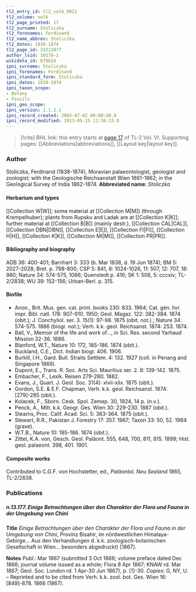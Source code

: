 ```yaml
---
tl2_entry_id: tl2_vol6_0021
tl2_volume: vol6
tl2_page_printed: 17
tl2_surname: Stoliczka
tl2_forenames: Ferdinand
tl2_name_abbrev: Stoliczka
tl2_dates: 1838-1874
tl2_page_id: 33212077
author_lsid: 10170-1
wikidata_id: Q78624
ipni_surname: Stoliczka
ipni_forenames: Ferdinand
ipni_standard_form: Stoliczka
ipni_dates: 1838-1874
ipni_taxon_scope: 
- Botany
- Fossils
ipni_geo_scope: 
ipni_version: 1.1.1.1
ipni_record_created: 2003-07-02 00:00:00.0
ipni_record_modified: 2013-05-15 11:36:23.0
---
```



> [!cite] BHL link: this entry starts at [page 17](https://www.biodiversitylibrary.org/page/33212077) of TL-2 Vol. VI.
> Supporting pages: [[Abbreviations|abbreviations]], [[Layout key|layout key]].

### Author

Stoliczka, Ferdinand (1838-1874), Moravian palaeontologist, geologist and zoologist; with the Geologische Reichsanstalt Wien 1861-1862; in the Geological Survey of India 1862-1874. 
**Abbreviated name**: *Stoliczka*

#### Herbarium and types

[[Collection W|W]]; some material at [[Collection M|M]] (through Krempelhuber); plants from Rupsku and Ladak are at [[Collection K|K]]; further material at [[Collection B|B]] (mainly destr.), [[Collection CAL|CAL]], [[Collection DBN|DBN]], [[Collection E|E]], [[Collection FI|FI]], [[Collection H|H]], [[Collection K|K]], [[Collection MI|MI]], [[Collection PR|PR]].

#### Bibliography and biography

ADB 36: 400-401; Barnhart 3: 333 (b. Mar 1838, d. 19 Jun 1874); BM 5: 2027-2028; Bret. p. 798-800; CSP 5: 841, 8: 1024-1026, 11: 507, 12: 707, 18: 980; Nature 34: 574-575, 1086; Quenstedt p. 416; SK 1: 508, 5: cccxiv; TL-2/2838; WU 39: 152-156; Urban-Berl. p. 315.

#### Biofile

- Anon., Brit. Mus. gen. cat. print. books 230: 833. 1964; Cat. gén. livr. impr. Bibl. natl. 178: 907-910. 1950; Geol. Magaz. 122: 382-384. 1874 (obit.); J. Conchyliol. ser. 3. 15(1): 97-98. 1875 (obit. not.).; Nature 34: 574-575. 1886 (biogr. not.); Verh. k.k. geol. Reichsanst. 1874: 253. 1874.
- Ball, V., Memoir of the life and work of..., *in* Sci. Res. second Yarhaud Mission 32-36. 1886.
- Blanford, W.T., Nature 10: 172, 185-186. 1874 (obit.).
- Buckland, C.E., Dict. Indian biogr. 406. 1906.
- Burkill, I.H., Gard. Bull. Straits Settlem. 4: 132. 1927 (coll. in Penang and Singapore 1869).
- Dupont, E., Trans. R. Soc. Arts Sci. Mauritius ser. 2. 8: 139-142. 1875.
- Embacher, F., Lexik. Reisen 279-280. 1882.
- Evans, J., Quart. J. Geol. Soc. 31(4): xlvii-xlix. 1875 (obit.).
- Gordon, S.E. & E.F. Chapman, Verh. k.k. geol. Reichsanst. 1874: \[279\]-285 (obit.).
- Kolacek, F., Sborn. Cesk. Spol. Zemep. 30, 1924, 14 p. (n.v.).
- Penck, A., Mitt. k.k. Geogr. Ges. Wien 30: 229-230. 1887 (obit.).
- Stearns, Proc. Calif. Acad. Sci. 5: 363-364. 1875 (obit.).
- Stewart, R.R., Pakistan J. Forestry 17: 357. 1967; Taxon 33: 50, 52. 1984 (grave).
- W.T.B., Nature 10: 185-186. 1874 (obit.).
- Zittel, K.A. von, Gesch. Geol. Paläont. 555, 648, 700, 811, 815. 1899; Hist. geol. palaeont. 398, 401. 1901.

#### Composite works

Contributed to C.G.F. von Hochstetter, ed., *Paläontol. Neu Seeland* 1865, TL-2/2838.

### Publications

##### n.13.177. Einige Betrachtungen über den Charakter der Flora und Fauna in der Umgebung von Chini

**Title**
*Einige Betrachtungen über den Charakter der Flora und Fauna in der Umgebung von Chini*, Provinz Bisahir, im nördwestlichen Himalaya-Gebirge... Aus den Verhandlungen d. k.k. zoologisch-botanischen Gesellschaft in Wien... besonders abgedruckt) \[1867\].

**Notes**
*Publ*.: Mar 1867 (submitted 3 Oct 1866; volume preface dated Dec 1866; journal volume issued as a whole; Flora 8 Apr 1867; KNAW rd. Mar 1867; Geol. Soc. London rd. 1 Apr-30 Jun 1867), p. \[1\]-30. *Copies*: G, NY, U. – Reprinted and to be cited from Verh. k.k. zool. bot. Ges. Wien 16: \[849\]-878. 1866 (1867).

